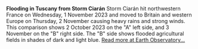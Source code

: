 **Flooding in Tuscany from Storm Ciarán**
Storm Ciarán hit northwestern France on Wednesday, 1 November 2023 and moved to Britain and western Europe on Thursday, 2 November causing heavy rains and strong winds. This comparison shows 2 October 2023 on the "A" left side, and 3 November on the "B" right side. The "B" side shows flooded agricultural fields in shades of dark and light blue.
[Read more at Earth Observatory...](https://earthobservatory.nasa.gov/images/152051/flooding-in-tuscany)